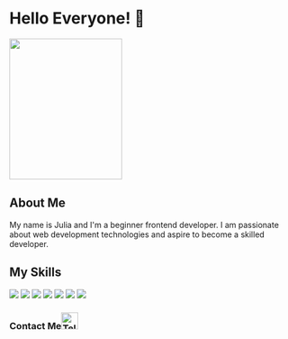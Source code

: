 # Hello Everyone! 👋
<img src="https://media.giphy.com/media/ptqAPgghLtHOa0SLJS/giphy.gif" width="200" height="250">


## About Me
My name is Julia and I'm a beginner frontend developer. I am passionate about web development technologies and aspire to become a skilled developer.

## My Skills
<div style="display: inline;">
    <img src="https://img.icons8.com/color/48/000000/html-5.png"/>
    <img src="https://img.icons8.com/color/48/000000/css3.png"/>
    <img src="https://img.icons8.com/windows/48/000000/sass.png"/>
    <img src="https://img.icons8.com/color/48/000000/javascript.png"/>
    <img src="https://img.icons8.com/color/48/000000/figma--v1.png"/>
    <img src="https://img.icons8.com/color/48/000000/bootstrap.png"/>
    <img src="https://img.icons8.com/officel/40/000000/react.png"/>
</div>





###  Contact Me[<img src="https://upload.wikimedia.org/wikipedia/commons/8/82/Telegram_logo.svg" alt="Telegram" width="30">](https://t.me/Amiskand)




